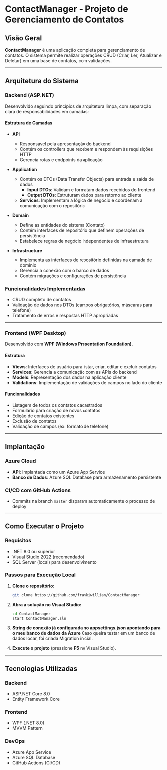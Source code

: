 
# ContactManager - Projeto de Gerenciamento de Contatos

##  Visão Geral

**ContactManager** é uma aplicação completa para gerenciamento de contatos. O sistema permite realizar operações CRUD (Criar, Ler, Atualizar e Deletar) em uma base de contatos, com validações.

---

##  Arquitetura do Sistema

### Backend (ASP.NET)

Desenvolvido seguindo princípios de arquitetura limpa, com separação clara de responsabilidades em camadas:

#### Estrutura de Camadas

- **API**
  - Responsável pela apresentação do backend
  - Contém os controllers que recebem e respondem às requisições HTTP
  - Gerencia rotas e endpoints da aplicação

- **Application**
  - Contém os DTOs (Data Transfer Objects) para entrada e saída de dados
    - **Input DTOs**: Validam e formatam dados recebidos do frontend
    - **Output DTOs**: Estruturam dados para retorno ao cliente
  - **Services**: Implementam a lógica de negócio e coordenam a comunicação com o repositório

- **Domain**
  - Define as entidades do sistema (Contato)
  - Contém interfaces de repositório que definem operações de persistência
  - Estabelece regras de negócio independentes de infraestrutura

- **Infrastructure**
  - Implementa as interfaces de repositório definidas na camada de domínio
  - Gerencia a conexão com o banco de dados
  - Contém migrações e configurações de persistência

###  Funcionalidades Implementadas

- CRUD completo de contatos
- Validação de dados nos DTOs (campos obrigatórios, máscaras para telefone)
- Tratamento de erros e respostas HTTP apropriadas

---

### Frontend (WPF Desktop)

Desenvolvido com **WPF (Windows Presentation Foundation)**.

#### Estrutura

- **Views**: Interfaces de usuário para listar, criar, editar e excluir contatos
- **Services**: Gerencia a comunicação com as APIs do backend
- **Models**: Representação dos dados na aplicação cliente
- **Validations**: Implementação de validações de campos no lado do cliente

#### Funcionalidades

- Listagem de todos os contatos cadastrados
- Formulário para criação de novos contatos
- Edição de contatos existentes
- Exclusão de contatos
- Validação de campos (ex: formato de telefone)

---

##  Implantação

### Azure Cloud

- **API**: Implantada como um Azure App Service
- **Banco de Dados**: Azure SQL Database para armazenamento persistente

### CI/CD com GitHub Actions

- Commits na branch `master` disparam automaticamente o processo de deploy

---


##  Como Executar o Projeto

### Requisitos

- .NET 8.0 ou superior  
- Visual Studio 2022 (recomendado)  
- SQL Server (local) para desenvolvimento  

### Passos para Execução Local

1. **Clone o repositório:**

   ```bash
   git clone https://github.com/frankiwillian/ContactManager
   ```

2. **Abra a solução no Visual Studio:**

   ```bash
   cd ContactManager
   start ContactManager.sln
   ```

3. **String de conexão já configurada no appsettings.json apontando para o meu banco de dados da Azure** Caso queira testar em um banco de dados locar, foi criada Migration inicial.


4. **Execute o projeto** (pressione **F5** no Visual Studio).

---

## Tecnologias Utilizadas

### Backend

- ASP.NET Core 8.0  
- Entity Framework Core  

### Frontend

- WPF (.NET 8.0)  
- MVVM Pattern  

### DevOps

- Azure App Service  
- Azure SQL Database  
- GitHub Actions (CI/CD)
